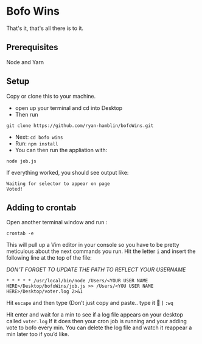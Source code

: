 # Bofo Wins

That's it, that's all there is to it.

## Prerequisites

Node and Yarn

## Setup

Copy or clone this to your machine.

- open up your terminal and cd into Desktop
- Then run
```console
git clone https://github.com/ryan-hamblin/bofoWins.git
```
- Next: `cd bofo wins`
- Run: `npm install`
- You can then run the appliation with:

```console
node job.js
```

If everything worked, you should see output like:

```
Waiting for selector to appear on page
Voted!
```

## Adding to crontab

Open another terminal window and run :
```console
crontab -e
```
This will pull up a Vim editor in your console so you have to be pretty meticulous about the next commands you run.
Hit the letter `i` and insert the following line at the top of the file:

*DON’T FORGET TO UPDATE THE PATH TO REFLECT YOUR USERNAME*

```console
* * * * * /usr/local/bin/node /Users/<YOUR USER NAME HERE>/Desktop/bofoWins/job.js >> /Users/<YOU USER NAME HERE>/Desktop/voter.log 2>&1
```

Hit `escape` and then type (Don’t just copy and paste.. type it :slightly_smiling_face: )
`:wq`

Hit enter and wait for a min to see if a log file appears on your desktop called `voter.log` If it does then your cron job is running and your adding vote to bofo every min. You can delete the log file and watch it reappear a min later too if you’d like. 
